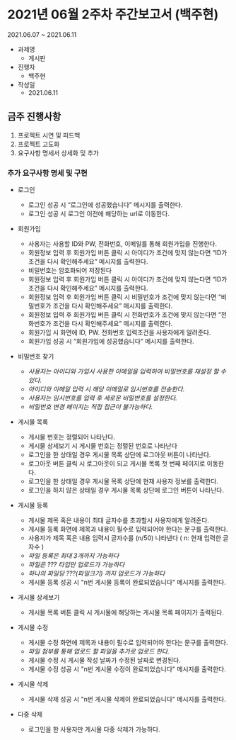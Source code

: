 # 2021년 06월 2주차 주간보고서 (백주현)
2021.06.07 ~ 2021.06.11

* 과제명
  * 게시판
* 진행자
  * 백주현
* 작성일
  * 2021.06.11 

## 금주 진행사항
1. 프로젝트 시연 및 피드백
2. 프로젝트 고도화
3. 요구사항 명세서 상세화 및 추가

### 추가 요구사항 명세 및 구현
* 로그인
  * 로그인 성공 시 “로그인에 성공했습니다” 메시지를 출력한다.
  * 로그인 성공 시 로그인 이전에 해당하는 url로 이동한다.

* 회원가입
  * 사용자는 사용할 ID와 PW, 전화번호, 이메일를 통해 회원가입을 진행한다.
  * 회원정보 입력 후 회원가입 버튼 클릭 시 아이디가 조건에 맞지 않는다면 “ID가 조건을 다시 확인해주세요” 메시지를 출력한다.
  * 비밀번호는 암호화되어 저장된다
  * 회원정보 입력 후 회원가입 버튼 클릭 시 아이디가 조건에 맞지 않는다면 “ID가 조건을 다시 확인해주세요” 메시지를 출력한다.
  * 회원정보 입력 후 회원가입 버튼 클릭 시 비밀번호가 조건에 맞지 않는다면 “비밀번호가 조건을 다시 확인해주세요” 메시지를 출력한다.
  * 회원정보 입력 후 회원가입 버튼 클릭 시 전화번호가 조건에 맞지 않는다면 “전화번호가 조건을 다시 확인해주세요” 메시지를 출력한다.
  * 회원가입 시 화면에 ID, PW. 전화번호 입력조건을 사용자에게 알려준다.
  * 회원가입 성공 시 “회원가입에 성공했습니다” 메시지를 출력한다.

* 비밀번호 찾기
  * *사용자는 아이디와 가입시 사용한 이메일을 입력하여 비밀번호를 재설정 할 수 있다.*
  * *아이디와 이메일 입력 시 해당 이메일로 임시번호를 전송한다.*
  * *사용자는 임시번호를 입력 후 새로운 비밀번호를 설정한다.*
  * *비밀번호 변경 페이지는 직접 접근이 불가능하다.*

* 게시물 목록
  * 게시물 번호는 정렬되어 나타난다.
  * 게시물 상세보기 시 게시물 번호는 정렬된 번호로 나타난다
  * 로그인을 한 상태일 경우 게시물 목록 상단에 로그아웃 버튼이 나타난다.
  * 로그아웃 버튼 클릭 시 로그아웃이 되고 게시물 목록 첫 번째 페이지로 이동한다. 
  * 로그인을 한 상태일 경우 게시물 목록 상단에 현재 사용자 정보를 출력한다.
  * 로그인을 하지 않은 상태일 경우 게시물 목록 상단에 로그인 버튼이 나타난다.

* 게시물 등록
  * 게시물 제목 혹은 내용이 최대 글자수를 초과할시 사용자에게 알려준다.
  * 게시물 등록 화면에 제목과 내용이 필수로 입력되어야 한다는 문구를 출력한다.
  * 사용자가 제목 혹은 내용 입력시 글자수를 (n/50) 나타낸다 ( n: 현재 입력한 글자수 )
  * *파일 등록은 최대 3개까지 가능하다*
  * *파일은 ??? 타입만 업로드가 가능하다*
  * *하나의 파일당 ???(파일크기) 까지 업로드가 가능하다*
  * 게시물 등록 성공 시 "n번 게시물 등록이 완료되었습니다" 메시지를 출력한다.

* 게시물 상세보기
  * 게시물 목록 버튼 클릭 시 게시물에 해당하는 게시물 목록 페이지가 출력된다.

* 게시물 수정
  * 게시물 수정 화면에 제목과 내용이 필수로 입력되어야 한다는 문구를 출력한다.
  * *파일 첨부를 통해 업로드 할 파일을 추가로 업로드 한다.*
  * 게시물 수정 시 게시물 작성 날짜가 수정된 날짜로 변경된다.
  * 게시물 수정 성공 시 "n번 게시물 수정이 완료되었습니다" 메시지를 출력한다.

* 게시물 삭제
  * 게시물 삭제 성공 시 "n번 게시물 삭제이 완료되었습니다" 메시지를 출력한다.

* 다중 삭제
  * 로그인을 한 사용자만 게시물 다중 삭제가 가능하다.

